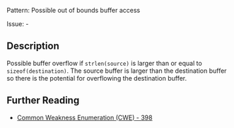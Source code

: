 Pattern: Possible out of bounds buffer access

Issue: -

## Description

Possible buffer overflow if `strlen(source)` is larger than or equal to `sizeof(destination)`. The source buffer is larger than the destination buffer so there is the potential for overflowing the destination buffer.

## Further Reading

* [Common Weakness Enumeration (CWE) - 398](https://cwe.mitre.org/data/definitions/398.html)